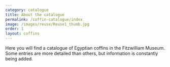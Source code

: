 ```yaml
---
category: catalogue
title: About the catalogue
permalink: /coffin-catalogue/index
image: /images/reuse/Reuse1_thumb.jpg
order: 1
layout: coffins
---
```


Here you will find a catalogue of Egyptian coffins in the Fitzwilliam Museum. Some entries are more detailed than others, but information is constantly being added.
